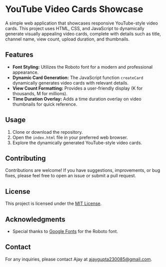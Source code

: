 # YouTube Video Cards Showcase

A simple web application that showcases responsive YouTube-style video cards. This project uses HTML, CSS, and JavaScript to dynamically generate visually appealing video cards, complete with details such as title, channel name, view count, upload duration, and thumbnails.

## Features

- **Font Styling:** Utilizes the Roboto font for a modern and professional appearance.
- **Dynamic Card Generation:** The JavaScript function `createCard` dynamically generates video cards with relevant details.
- **View Count Formatting:** Provides a user-friendly display (K for thousands, M for millions).
- **Time Duration Overlay:** Adds a time duration overlay on video thumbnails for quick reference.

## Usage

1. Clone or download the repository.
2. Open the `index.html` file in your preferred web browser.
3. Explore the dynamically generated YouTube-style video cards.

## Contributing

Contributions are welcome! If you have suggestions, improvements, or bug fixes, please feel free to open an issue or submit a pull request.

## License

This project is licensed under the [MIT License](LICENSE).

## Acknowledgments

- Special thanks to [Google Fonts](https://fonts.google.com/) for the Roboto font.

## Contact

For any inquiries, please contact Ajay at ajaygupta230085@gmail.com.

